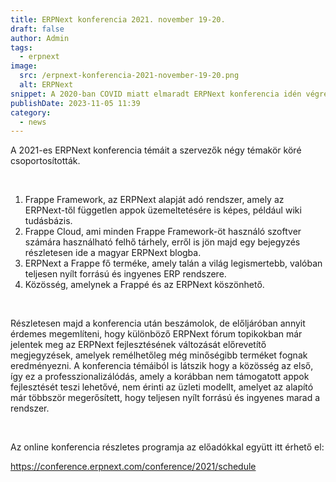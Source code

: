 ```yaml
---
title: ERPNext konferencia 2021. november 19-20.
draft: false
author: Admin
tags:
  - erpnext
image:
  src: /erpnext-konferencia-2021-november-19-20.png
  alt: ERPNext
snippet: A 2020-ban COVID miatt elmaradt ERPNext konferencia idén végre visszatér és újra megrendezésre kerül az ERPNext fejlesztői, a Frappe által.
publishDate: 2023-11-05 11:39
category:
  - news
---
```


<p>A 2021-es ERPNext konferencia témáit a szervezők négy témakör köré csoportosították.</p><p><br></p><ol><li data-list="ordered"><span class="ql-ui" contenteditable="false"></span>Frappe Framework, az ERPNext alapját adó rendszer, amely az ERPNext-től független appok üzemeltetésére is képes, például wiki tudásbázis.</li><li data-list="ordered"><span class="ql-ui" contenteditable="false"></span>Frappe Cloud, ami minden Frappe Framework-öt használó szoftver számára használható felhő tárhely, erről is jön majd egy bejegyzés részletesen ide a magyar ERPNext blogba.</li><li data-list="ordered"><span class="ql-ui" contenteditable="false"></span>ERPNext a Frappe fő terméke, amely talán a világ legismertebb, valóban teljesen nyílt forrású és ingyenes ERP rendszere.</li><li data-list="ordered"><span class="ql-ui" contenteditable="false"></span>Közösség, amelynek a Frappé és az ERPNext köszönhető.</li></ol><p><br></p><p>Részletesen majd a konferencia után beszámolok, de előljáróban annyit érdemes megemlíteni, hogy különböző ERPNext fórum topikokban már jelentek meg az ERPNext fejlesztésének változását előrevetítő megjegyzések, amelyek remélhetőleg még minőségibb terméket fognak eredményezni. A konferencia témáiból is látszik hogy a közösség az első, így ez a professzionalizálódás, amely a korábban nem támogatott appok fejlesztését teszi lehetővé, nem érinti az üzleti modellt, amelyet az alapító már többször megerősített, hogy teljesen nyílt forrású és ingyenes marad a rendszer.</p><p><br></p><p>Az online konferencia részletes programja az előadókkal együtt itt érhető el:</p><p><a href="https://conference.erpnext.com/conference/2021/schedule" rel="noopener noreferrer">https://conference.erpnext.com/conference/2021/schedule</a></p>
